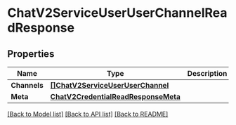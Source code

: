 # ChatV2ServiceUserUserChannelReadResponse

## Properties

Name | Type | Description | Notes
------------ | ------------- | ------------- | -------------
**Channels** | [**[]ChatV2ServiceUserUserChannel**](chat.v2.service.user.user_channel.md) |  | [optional] 
**Meta** | [**ChatV2CredentialReadResponseMeta**](chat_v2_credentialReadResponse_meta.md) |  | [optional] 

[[Back to Model list]](../README.md#documentation-for-models) [[Back to API list]](../README.md#documentation-for-api-endpoints) [[Back to README]](../README.md)


